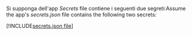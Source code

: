 <span data-ttu-id="75672-101">Si supponga dell'app *Secrets* file contiene i seguenti due segreti:</span><span class="sxs-lookup"><span data-stu-id="75672-101">Assume the app's *secrets.json* file contains the following two secrets:</span></span>

[!INCLUDE[secrets.json file](secrets-json-file.md)]
